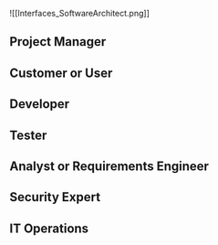 ![[Interfaces_SoftwareArchitect.png]]

## Project Manager

## Customer or User

## Developer

## Tester

## Analyst or Requirements Engineer

## Security Expert

## IT Operations